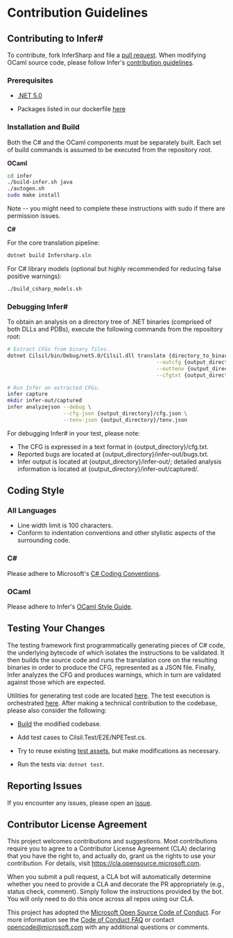 # Contribution Guidelines


## Contributing to Infer#

To contribute, fork InferSharp and file a [pull request](https://github.com/microsoft/infersharp/pulls). When modifying OCaml source code, please follow Infer's [contribution guidelines](https://github.com/facebook/infer/blob/master/CONTRIBUTING.md).

### Prerequisites

* [.NET 5.0](https://dotnet.microsoft.com/download/dotnet/5.0)

* Packages listed in our dockerfile [here](https://github.com/microsoft/infersharp/blob/main/Dockerfile)

### Installation and Build

Both the C# and the OCaml components must be separately built. Each set of build commands is assumed to be executed from the repository root.

**OCaml**

```bash
cd infer
./build-infer.sh java
./autogen.sh
sudo make install 
```

Note -- you might need to complete these instructions with sudo if there are permission issues.

**C#**

For the core translation pipeline:
```bash
dotnet build Infersharp.sln
```

For C# library models (optional but highly recommended for reducing false positive warnings):

```bash
./build_csharp_models.sh
``` 

### Debugging Infer#

To obtain an analysis on a directory tree of .NET binaries (comprised of both DLLs and PDBs), execute the following commands from the repository root:
```bash
# Extract CFGs from binary files.
dotnet Cilsil/bin/Debug/net5.0/Cilsil.dll translate {directory_to_binary_files} \
                                                --outcfg {output_directory}/cfg.json \
                                                --outtenv {output_directory}/tenv.json \
                                                --cfgtxt {output_directory}/cfg.txt

# Run Infer on extracted CFGs.
infer capture
mkdir infer-out/captured
infer analyzejson --debug \
                  --cfg-json {output_directory}/cfg.json \
                  --tenv-json {output_directory}/tenv.json
```

For debugging Infer# in your test, please note:
* The CFG is expressed in a text format in {output_directory}/cfg.txt.
* Reported bugs are located at {output_directory}/infer-out/bugs.txt.
* Infer output is located at {output_directory}/infer-out/; detailed analysis information is located at {output_directory}/infer-out/captured/.

## Coding Style

### All Languages

* Line width limit is 100 characters.
* Conform to indentation conventions and other stylistic aspects of the surrounding code.
 
### C#

Please adhere to Microsoft's [C# Coding Conventions](https://docs.microsoft.com/en-us/dotnet/csharp/programming-guide/inside-a-program/coding-conventions).

### OCaml

Please adhere to Infer's [OCaml Style Guide](https://github.com/facebook/infer/blob/master/CONTRIBUTING.md#ocaml).

## Testing Your Changes

The testing framework first programmatically generating pieces of C# code, the underlying bytecode of which isolates the instructions to be validated. It then builds the source code and runs the translation core on the resulting binaries in order to produce the CFG, represented as a JSON file. Finally, Infer analyzes the CFG and produces warnings, which in turn are validated against those which are expected. 

Utilities for generating test code are located [here](https://github.com/microsoft/infersharp/blob/main/Cilsil.Test/Assets/Utils.cs). The test execution is orchestrated [here](https://github.com/microsoft/infersharp/blob/main/Cilsil.Test/TestRunManager.cs). After making a technical contribution to the codebase, please also consider the following:

  * [Build](https://github.com/microsoft/infersharp/blob/main/CONTRIBUTING.md#installation-and-build) the modified codebase. 

  * Add test cases to Cilsil.Test/E2E/NPETest.cs. 
  
  * Try to reuse existing [test assets](https://github.com/microsoft/infersharp/tree/main/Cilsil.Test/Assets), but make modifications as necessary.
  
  * Run the tests via: `dotnet test`.


## Reporting Issues

If you encounter any issues, please open an [issue](https://github.com/microsoft/infersharp/issues).


## Contributor License Agreement

This project welcomes contributions and suggestions.  Most contributions require you to agree to a
Contributor License Agreement (CLA) declaring that you have the right to, and actually do, grant us
the rights to use your contribution. For details, visit https://cla.opensource.microsoft.com.

When you submit a pull request, a CLA bot will automatically determine whether you need to provide
a CLA and decorate the PR appropriately (e.g., status check, comment). Simply follow the instructions
provided by the bot. You will only need to do this once across all repos using our CLA.

This project has adopted the [Microsoft Open Source Code of Conduct](https://opensource.microsoft.com/codeofconduct/). For more information see the [Code of Conduct FAQ](https://opensource.microsoft.com/codeofconduct/faq/) or contact [opencode@microsoft.com](mailto:opencode@microsoft.com) with any additional questions or comments.

